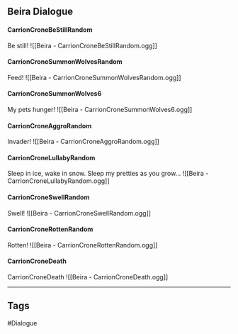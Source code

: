 ## Beira Dialogue
#### CarrionCroneBeStillRandom
Be still!
![[Beira - CarrionCroneBeStillRandom.ogg]]

#### CarrionCroneSummonWolvesRandom
Feed!
![[Beira - CarrionCroneSummonWolvesRandom.ogg]]

#### CarrionCroneSummonWolves6
My pets hunger!
![[Beira - CarrionCroneSummonWolves6.ogg]]

#### CarrionCroneAggroRandom
Invader!
![[Beira - CarrionCroneAggroRandom.ogg]]

#### CarrionCroneLullabyRandom
Sleep in ice, wake in snow. Sleep my pretties as you grow...
![[Beira - CarrionCroneLullabyRandom.ogg]]

#### CarrionCroneSwellRandom
Swell!
![[Beira - CarrionCroneSwellRandom.ogg]]

#### CarrionCroneRottenRandom
Rotten!
![[Beira - CarrionCroneRottenRandom.ogg]]

#### CarrionCroneDeath
CarrionCroneDeath
![[Beira - CarrionCroneDeath.ogg]]

---
## Tags
#Dialogue
